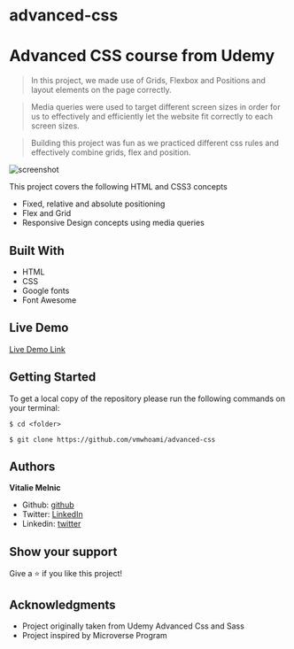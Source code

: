 # advanced-css

# Advanced CSS course from Udemy


> In this project, we made use of Grids, Flexbox and Positions and layout elements on the page correctly.

> Media queries were used to target different screen sizes in order for us to effectively and efficiently let the website fit correctly to each screen sizes.

> Building this project was fun as we practiced different css rules and effectively combine grids, flex and position.

![screenshot](#)


This project covers the following HTML and CSS3 concepts

- Fixed, relative and absolute positioning
- Flex and Grid
- Responsive Design concepts using media queries

## Built With

- HTML
- CSS
- Google fonts
- Font Awesome

## Live Demo

[Live Demo Link](#)

## Getting Started

To get a local copy of the repository please run the following commands on your terminal:

```
$ cd <folder>
```

```
$ git clone https://github.com/vmwhoami/advanced-css

```

## Authors

**Vitalie Melnic**

- Github: [github](https://github.com/vmwhoami)
- Twitter: [LinkedIn](https://www.linkedin.com/in/vitalie-melnic-5802198a/)
- Linkedin: [twitter](https://twitter.com/vmwhoami)


## Show your support

Give a ⭐️ if you like this project!

## Acknowledgments

- Project originally taken from Udemy Advanced Css and Sass
- Project inspired by Microverse Program
